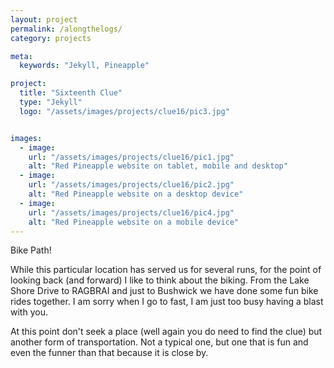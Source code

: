 ```yaml
---
layout: project
permalink: /alongthelogs/
category: projects

meta:
  keywords: "Jekyll, Pineapple"

project:
  title: "Sixteenth Clue"
  type: "Jekyll"
  logo: "/assets/images/projects/clue16/pic3.jpg"


images:
  - image:
    url: "/assets/images/projects/clue16/pic1.jpg"
    alt: "Red Pineapple website on tablet, mobile and desktop"
  - image:
    url: "/assets/images/projects/clue16/pic2.jpg"
    alt: "Red Pineapple website on a desktop device"
  - image:
    url: "/assets/images/projects/clue16/pic4.jpg"
    alt: "Red Pineapple website on a mobile device"
---
```


<p>Bike Path!</p>
<p></p>
While this particular location has served us for several runs, for the point of looking back (and forward) I like to think about the biking.  From the Lake Shore Drive to RAGBRAI and just to Bushwick  we have done some fun bike rides together.  I am sorry when I go to fast, I am just too busy having a blast with you.
<p></p>
At this point don't seek a place (well again you do need to find the clue) but another form of transportation.  Not a typical one, but one that is fun and even the funner than that because it is close by.
<p></p>
